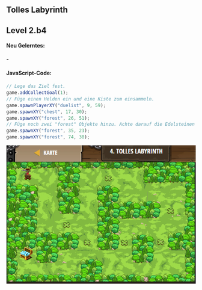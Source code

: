 ## **Tolles Labyrinth**
## Level 2.b4

#### Neu Gelerntes:
<b>-</b>

[comment]: <> (Was wurde gelernt und wie funktioniert die Technik?)

#### JavaScript-Code:
```js
// Lege das Ziel fest.
game.addCollectGoal(1);
// Füge einen Helden ein und eine Kiste zum einsammeln.
game.spawnPlayerXY("duelist", 9, 59);
game.spawnXY("chest", 17, 30);
game.spawnXY("forest", 26, 51);
// Füge noch zwei "forest" Objekte hinzu. Achte darauf die Edelsteinen nicht vollständig zu blockieren.
game.spawnXY("forest", 35, 23);
game.spawnXY("forest", 74, 30);

```
![image](lvl2_b4.png)